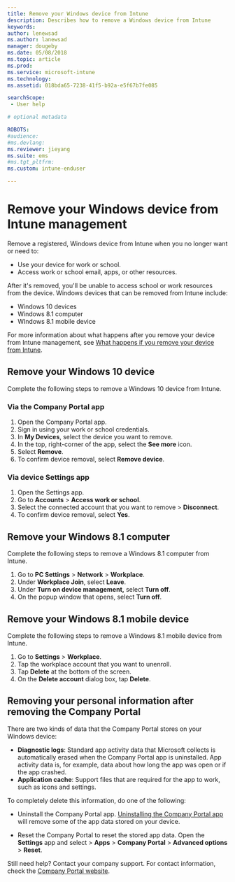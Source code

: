```yaml
---
title: Remove your Windows device from Intune
description: Describes how to remove a Windows device from Intune
keywords:
author: lenewsad
ms.author: lanewsad
manager: dougeby
ms.date: 05/08/2018
ms.topic: article
ms.prod:
ms.service: microsoft-intune
ms.technology:
ms.assetid: 018bda65-7238-41f5-b92a-e5f67b7fe085

searchScope:
 - User help

# optional metadata

ROBOTS:   
#audience:
#ms.devlang:
ms.reviewer: jieyang
ms.suite: ems
#ms.tgt_pltfrm:
ms.custom: intune-enduser

---
```


# Remove your Windows device from Intune management

Remove a registered, Windows device from Intune when you no longer want or need to:  
* Use your device for work or school. 
* Access work or school email, apps, or other resources.

After it's removed, you'll be unable to access school or work resources from the device. Windows devices that can be removed from Intune include:  
* Windows 10 devices 
* Windows 8.1 computer
* WIndows 8.1 mobile device
 
For more information about what happens after you remove your device from Intune management, see [What happens if you remove your device from Intune](what-happens-if-you-unenroll-your-device-from-intune-windows.md).

## Remove your Windows 10 device
Complete the following steps to remove a Windows 10 device from Intune.

### Via the Company Portal app

1. Open the Company Portal app.
2. Sign in using your work or school credentials.
3. In **My Devices**, select the device you want to remove.
4. In the top, right-corner of the app, select the **See more** icon.
5. Select **Remove**. 
6. To confirm device removal, select **Remove device**.

### Via device Settings app
1. Open the Settings app. 
2. Go to **Accounts** > **Access work or school**.
3. Select the connected account that you want to remove > **Disconnect**.
4. To confirm device removal, select **Yes**.

## Remove your Windows 8.1 computer
Complete the following steps to remove a Windows 8.1 computer from Intune.

1.  Go to **PC Settings** > **Network** > **Workplace**.
2.  Under **Workplace Join**, select **Leave**.
3.  Under **Turn on device management,** select **Turn off**.
4.  On the popup window that opens, select **Turn off**.

## Remove your Windows 8.1 mobile device
Complete the following steps to remove a Windows 8.1 mobile device from Intune.

1.  Go to **Settings** > **Workplace**.
2.  Tap the workplace account that you want to unenroll.
3.  Tap **Delete** at the bottom of the screen.
4.  On the **Delete account** dialog box, tap **Delete**.  
## Removing your personal information after removing the Company Portal
There are two kinds of data that the Company Portal stores on your Windows device:

-	**Diagnostic logs**: Standard app activity data that Microsoft collects is automatically erased when the Company Portal app is uninstalled. App activity data is, for example, data about how long the app was open or if the app crashed.
-	**Application cache**: Support files that are required for the app to work, such as icons and settings.

To completely delete this information, do one of the following:

* Uninstall the Company Portal app. [Uninstalling the Company Portal app](https://support.microsoft.com/help/4028003/windows-10-uninstall-apps-and-programs) will remove some of the app data stored on your device.  

* Reset the Company Portal to reset the stored app data. Open the **Settings** app  and select > **Apps** > **Company Portal** > **Advanced options** > **Reset**. 

Still need help? Contact your company support. For contact information, check the [Company Portal website](https://portal.manage.microsoft.com#HelpDeskDialog).
